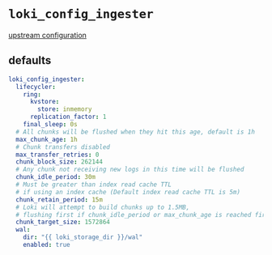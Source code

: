
# `loki_config_ingester`

[upstream configuration](https://grafana.com/docs/loki/latest/configuration/#ingester_config)

## defaults

```yaml
loki_config_ingester:
  lifecycler:
    ring:
      kvstore:
        store: inmemory
      replication_factor: 1
    final_sleep: 0s
  # All chunks will be flushed when they hit this age, default is 1h
  max_chunk_age: 1h
  # Chunk transfers disabled
  max_transfer_retries: 0
  chunk_block_size: 262144
  # Any chunk not receiving new logs in this time will be flushed
  chunk_idle_period: 30m
  # Must be greater than index read cache TTL
  # if using an index cache (Default index read cache TTL is 5m)
  chunk_retain_period: 15m
  # Loki will attempt to build chunks up to 1.5MB,
  # flushing first if chunk_idle_period or max_chunk_age is reached first
  chunk_target_size: 1572864
  wal:
    dir: "{{ loki_storage_dir }}/wal"
    enabled: true
```
